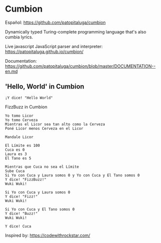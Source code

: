 # Cumbion

Español: https://github.com/patopitaluga/cumbion

Dynamically typed Turing-complete programming language that's also cumbia lyrics.

Live javascript JavaScript parser and interpreter: https://patopitaluga.github.io/cumbion/

Documentation: https://github.com/patopitaluga/cumbion/blob/master/DOCUMENTATION--en.md

## 'Hello, World' in Cumbion
```
¡Y dice! "Hello World"
```

FizzBuzz in Cumbion

```
Yo tomo Licor
Yo tomo Cerveza
Mientras el Licor sea tan alto como la Cerveza
Poné Licor menos Cerveza en el Licor

Mandale Licor

El Límite es 100
Cuca es 0
Laura es 3
El Tano es 5

Mientras que Cuca no sea el Límite
Sube Cuca
Si Yo con Cuca y Laura somos 0 y Yo con Cuca y El Tano somos 0
Y dice! "FizzBuzz!"
Wuki Wuki!

Si Yo con Cuca y Laura somos 0
Y dice! "Fizz!"
Wuki Wuki!

Si Yo con Cuca y El Tano somos 0
Y dice! "Buzz!"
Wuki Wuki!

Y dice! Cuca
```

Inspired by: https://codewithrockstar.com/

